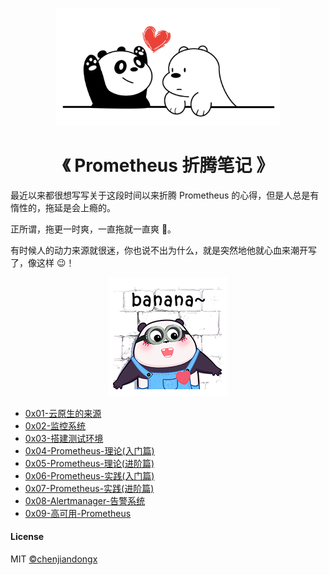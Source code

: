 <p align="center"><img src="./images/logo.png" width="360px"></p>
<h1 align="center">《 Prometheus 折腾笔记 》</h1>

最近以来都很想写写关于这段时间以来折腾 Prometheus 的心得，但是人总是有惰性的，拖延是会上瘾的。

正所谓，拖更一时爽，一直拖就一直爽 🐶。

有时候人的动力来源就很迷，你也说不出为什么，就是突然地他就心血来潮开写了，像这样 😉！

<p align="center"><img src="./images/heartbeat.gif"></p>

* [0x01-云原生的来源](./0x01-云原生的来源.md)
* [0x02-监控系统](./0x02-监控系统.md)
* [0x03-搭建测试环境](./0x03-搭建测试环境.md)
* [0x04-Prometheus-理论(入门篇)](./0x04-Prometheus-理论(入门篇).md)
* [0x05-Prometheus-理论(进阶篇)](./0x05-Prometheus-理论(进阶篇).md)
* [0x06-Prometheus-实践(入门篇)](./0x06-Prometheus-实践(入门篇).md)
* [0x07-Prometheus-实践(进阶篇)](./0x07-Prometheus-实践(进阶篇).md)
* [0x08-Alertmanager-告警系统](./0x08-Alertmanager-告警系统.md)
* [0x09-高可用-Prometheus](./0x09-高可用-Prometheus.md)

#### License

MIT [©chenjiandongx](https://github.com/chenjiandongx)
